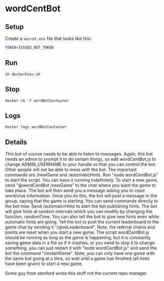 # wordCentBot

## Setup
Create a `secret.env` file that looks like this:
```bash
TOKEN=ISSUED_BOT_TOKEN
```

## Run
```
sh dockerExec.sh
```

## Stop
```
docker rm -f wordBotContainer
```

## Logs
```
docker logs wordBotContainer
```

## Details

This bot of course needs to be able to listen to messages. Again, this bot needs an admin to prompt it to do certain things, so edit wordCentBot.js to change ADMIN_USERNAME to your handle so that you can control the bot. Other people will not be able to mess with the bot.
The important commands are /newGame and /automaticHints. Run "node wordCentBot.js" to start the script. You can have it running indefinitely. To start a new game, send "@wordCentBot /newGame" to the chat where you want the game to take place. The bot will then send you a message asking you to input word/clue information. Once you do this, the bot will post a message to the group, saying that the game is starting. You can send commands directly to the bot now. Send /automaticHints to start the bot publishing hints. The bot will give hints at random intervals which you can modify by changing the function, randomTime. You can also tell the bot to give new hints even while automatic hints are going. Tell the bot to post the current leaderboard to the game chat by sending it "/giveLeaderboard".
Note, the referral chains and points are reset when you start a new game.
The script wordCentBot.js should be running as long as the game is happening, but it is constantly saving game data in a file so if it crashes, or you need to stop it to change something, you can just restart it with "node wordCentBot.js" and send the bot the command "/restartGame".
Note, you can only have one game with the same bot going at a time, so wait until a game has finished (all hints have been given) to start a new game.

Some guy from stanford wrote this stuff not the current repo manager
